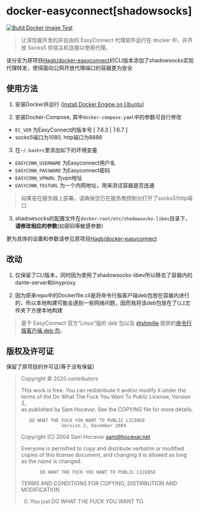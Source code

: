 # docker-easyconnect[shadowsocks]

[![Build Docker Image Test](https://github.com/Flying-Tom/docker-easyconnect/actions/workflows/build.yml/badge.svg)](https://github.com/Flying-Tom/docker-easyconnect/actions/workflows/build.yml)

> 让深信服开发的非自由的 EasyConnect 代理软件运行在 docker 中，并开放 Socks5 供宿主机连接以使用代理。

该分支为原项目[Hagb/docker-easyconnect](https://github.com/Hagb/docker-easyconnect)的CLI版本添加了shadowsocks实现代理转发，使得面向公网开放代理端口的容器更为安全

## 使用方法

1. 安装Docker并运行 ([Install Docker Engine on Ubuntu](https://docs.docker.com/engine/install/ubuntu/))

2. 安装Docker-Compose, 其中`docker-compose.yaml`中的参数可自行修改

- `EC_VER` 为EasyConnect的版本号 [ 7.6.3 | 7.6.7 ]
- socks5端口为1080, http端口为8888

3. 在`~/.bashrc`里添加如下的环境变量

- `EASYCONN_USERNAME` 为Easyconnect用户名
- `EASYCONN_PASSWORD` 为Easyconnect密码
- `EASYCONN_VPNURL` 为vpn地址
- `EASYCONN_TESTURL` 为一个内网地址，用来测试容器是否连通

> 如果是在服务器上部署，请确保您已在服务商控制台打开了socks5/http端口

3. shadowsocks的配置文件在`docker-root/etc/shadowsocks-libev`目录下，**请修改相应的参数**(如密码等敏感参数)

更为具体的设置和参数请参见原项目[Hagb/docker-easyconnect](https://github.com/Hagb/docker-easyconnect)

## 改动

1. 仅保留了CLI版本，同时因为使用了shadowsocks-libev所以移去了容器内的dante-server和tinyproxy

2. 因为原来repo中的Dockerfile.cli是将命令行版客户端deb包放在容器内进行的，所以本地构建可能会遇到一些网络问题，因而我将该deb包放在了`CLI`文件夹下方便本地构建

> 基于 EasyConnect 官方“Linux”版的 deb 包以及 [@shmille](https://github.com/shmilee) 提供的[命令行版客户端 deb 包](https://github.com/shmilee/scripts/releases/download/v0.0.1/easyconn_7.6.8.2-ubuntu_amd64.deb)。

## 版权及许可证

保留了原项目的许可证(等于没有保留)

> Copyright © 2020 contributors
>
> This work is free. You can redistribute it and/or modify it under the  
> terms of the Do What The Fuck You Want To Public License, Version 2,  
> as published by Sam Hocevar. See the COPYING file for more details. 
>
>        DO WHAT THE FUCK YOU WANT TO PUBLIC LICENSE  
>                    Version 2, December 2004  
>
> Copyright (C) 2004 Sam Hocevar <sam@hocevar.net>  
>
> Everyone is permitted to copy and distribute verbatim or modified  
> copies of this license document, and changing it is allowed as long  
> as the name is changed.  
>  
>            DO WHAT THE FUCK YOU WANT TO PUBLIC LICENSE  
>   TERMS AND CONDITIONS FOR COPYING, DISTRIBUTION AND MODIFICATION  
>  
>  0. You just DO WHAT THE FUCK YOU WANT TO. 
